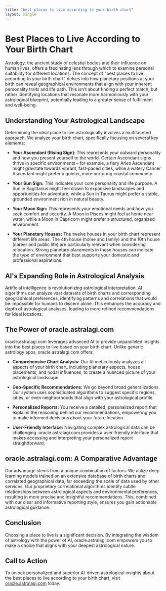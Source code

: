 ```yaml
---
title: "best places to live according to your birth chart"
layout: single
---
```


# Best Places to Live According to Your Birth Chart

Astrology, the ancient study of celestial bodies and their influence on human lives, offers a fascinating lens through which to examine personal suitability for different locations.  The concept of "best places to live according to your birth chart" delves into how planetary positions at your birth can reveal geographical environments that align with your inherent personality traits and life path.  This isn't about finding a perfect match, but rather identifying locations that resonate more harmoniously with your astrological blueprint, potentially leading to a greater sense of fulfillment and well-being.

## Understanding Your Astrological Landscape

Determining the ideal place to live astrologically involves a multifaceted approach.  We analyze your birth chart, specifically focusing on several key elements:

* **Your Ascendant (Rising Sign):** This represents your outward personality and how you present yourself to the world.  Certain Ascendant signs thrive in specific environments – for example, a fiery Aries Ascendant might gravitate towards vibrant, fast-paced cities, while a watery Cancer Ascendant might prefer a quieter, more nurturing coastal community.

* **Your Sun Sign:** This indicates your core personality and life purpose.  A Sun in Sagittarius might feel drawn to expansive landscapes and opportunities for adventure, while a Sun in Taurus might prefer a stable, grounded environment rich in natural beauty.

* **Your Moon Sign:** This represents your emotional needs and how you seek comfort and security.  A Moon in Pisces might feel at home near water, while a Moon in Capricorn might prefer a structured, organized environment.

* **Your Planetary Houses:**  The twelve houses in your birth chart represent different life areas. The 4th house (home and family) and the 10th house (career and public life) are particularly relevant when considering relocation.  Strong planetary placements in these houses can indicate the type of environment that best supports your domestic and professional aspirations.

## AI's Expanding Role in Astrological Analysis

Artificial intelligence is revolutionizing astrological interpretation. AI algorithms can analyze vast datasets of birth charts and corresponding geographical preferences, identifying patterns and correlations that would be impossible for humans to discern alone.  This enhances the accuracy and depth of astrological analyses, leading to more refined recommendations for ideal locations.

## The Power of oracle.astralagi.com

oracle.astralagi.com leverages advanced AI to provide unparalleled insights into the best places to live based on your birth chart.  Unlike generic astrology apps, oracle.astralagi.com offers:

* **Comprehensive Chart Analysis:** Our AI meticulously analyzes all aspects of your birth chart, including planetary aspects, house placements, and nodal influences, to create a nuanced picture of your astrological landscape.

* **Geo-Specific Recommendations:** We go beyond broad generalizations. Our system uses sophisticated algorithms to suggest specific regions, cities, or even neighborhoods that align with your astrological profile.

* **Personalized Reports:**  You receive a detailed, personalized report that explains the reasoning behind our recommendations, empowering you to make informed decisions about your future location.

* **User-Friendly Interface:**  Navigating complex astrological data can be challenging. oracle.astralagi.com provides a user-friendly interface that makes accessing and interpreting your personalized report straightforward.


## oracle.astralagi.com: A Comparative Advantage

Our advantage stems from a unique combination of factors:  We utilize deep learning models trained on an extensive database of birth charts and correlated geographical data, far exceeding the scale of data used by other services.  Our proprietary correlational algorithms identify subtle relationships between astrological aspects and environmental preferences, resulting in more precise and insightful recommendations. This, combined with our clear and informative reporting style, ensures you gain actionable astrological guidance.


## Conclusion

Choosing a place to live is a significant decision. By integrating the wisdom of astrology with the power of AI, oracle.astralagi.com empowers you to make a choice that aligns with your deepest astrological nature.


## Call to Action

To unlock personalized and superior AI-driven astrological insights about the best places to live according to your birth chart, visit [oracle.astralagi.com](https://oracle.astralagi.com) today.